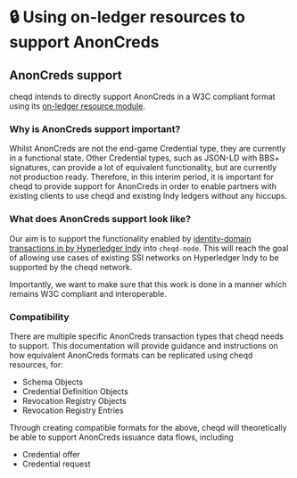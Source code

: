 # 🔒 Using on-ledger resources to support AnonCreds

## AnonCreds support

cheqd intends to directly support AnonCreds in a W3C compliant format using its [on-ledger resource module](../../resources/).

### Why is AnonCreds support important?

Whilst AnonCreds are not the end-game Credential type, they are currently in a functional state. Other Credential types, such as JSON-LD with BBS+ signatures, can provide a lot of equivalent functionality, but are currently not production ready. Therefore, in this interim period, it is important for cheqd to provide support for AnonCreds in order to enable partners with existing clients to use cheqd and existing Indy ledgers without any hiccups.

### What does AnonCreds support look like?

Our aim is to support the functionality enabled by [identity-domain transactions in by Hyperledger Indy](https://github.com/hyperledger/indy-node/blob/master/docs/source/transactions.md) into `cheqd-node`. This will reach the goal of allowing use cases of existing SSI networks on Hyperledger Indy to be supported by the cheqd network.

Importantly, we want to make sure that this work is done in a manner which remains W3C compliant and interoperable.

### Compatibility

There are multiple specific AnonCreds transaction types that cheqd needs to support. This documentation will provide guidance and instructions on how equivalent AnonCreds formats can be replicated using cheqd resources, for:

* Schema Objects
* Credential Definition Objects
* Revocation Registry Objects
* Revocation Registry Entries

Through creating compatible formats for the above, cheqd will theoretically be able to support AnonCreds issuance data flows, including

* Credential offer
* Credential request
